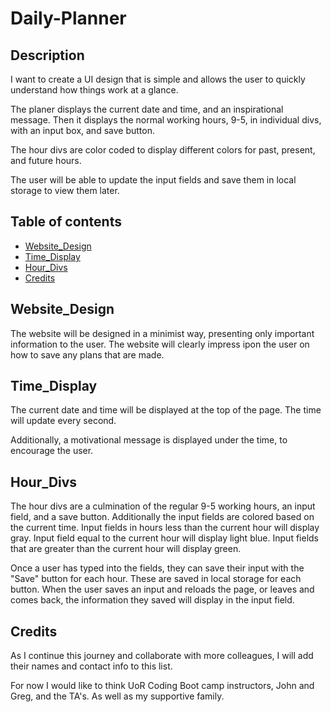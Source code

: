 # Daily-Planner

## Description
I want to create a UI design that is simple and allows the user to quickly understand how things work at a glance. 

The planer displays the current date and time, and an inspirational message. Then it displays the normal working hours, 9-5, in individual divs, with an input box, and save button.

The hour divs are color coded to display different colors for past, present, and future hours.

The user will be able to update the input fields and save them in local storage to view them later.


## Table of contents

* [Website_Design](#Website_Design)
* [Time_Display](#Time_Display)
* [Hour_Divs](#Hour_Divs)
* [Credits](#Credits)

## Website_Design
The website will be designed in a minimist way, presenting only important information to the user. The website will clearly impress ipon the user on how to save any plans that are made.

## Time_Display
The current date and time will be displayed at the top of the page. The time will update every second.

Additionally, a motivational message is displayed under the time, to encourage the user.

## Hour_Divs
The hour divs are a culmination of the regular 9-5 working hours, an input field, and a save button. Additionally the input fields are colored based on the current time. Input fields in hours less than the current hour will display gray. Input field equal to the current hour will display light blue. Input fields that are greater than the current hour will display green.

Once a user has typed into the fields, they can save their input with the "Save" button for each hour. These are saved in local storage for each button. When the user saves an input and reloads the page, or leaves and comes back, the information they saved will display in the input field.


## Credits
As I continue this journey and collaborate with more colleagues, I will add their names and contact info to this list.

For now I would like to think UoR Coding Boot camp instructors, John and Greg, and the TA's. As well as my supportive family.
